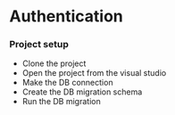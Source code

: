 # Authentication

### Project setup
* Clone the project
* Open the project from the visual studio
* Make the DB connection
* Create the DB migration schema
* Run the DB migration 
